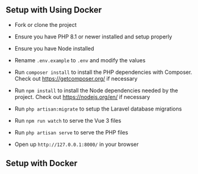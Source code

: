 ## Setup with Using Docker

-   Fork or clone the project

-   Ensure you have PHP 8.1 or newer installed and setup properly 

-   Ensure you have Node installed

-   Rename `.env.example` to `.env` and modify the values

-   Run `composer install` to install the PHP dependencies with Composer. Check out <https://getcomposer.org/> if necessary

-   Run `npm install` to install the Node dependencies needed by the project. Check out <https://nodejs.org/en/> if necessary

-   Run `php artisan:migrate` to setup the Laravel database migrations

-   Run `npm run watch` to serve the Vue 3 files

-   Run `php artisan serve` to serve the PHP files

-   Open up `http://127.0.0.1:8000/` in your browser


## Setup with Docker
